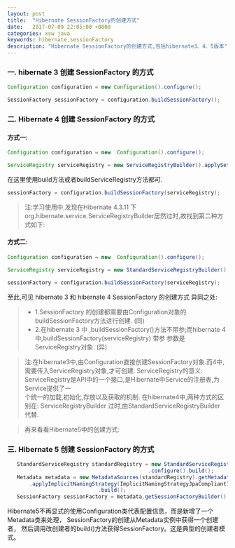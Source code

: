 ```yaml
---
layout: post
title:  "Hibernate SessionFactory的创建方式"
date:   2017-07-09 22:05:00 +0800
categories: xsw java
keywords: hibernate,sessionFactory
description: "Hibernate SessionFactory的创建方式,包括hibernate3、4、5版本"
---
```

### 一. hibernate 3 创建 SessionFactory 的方式
```java    
Configuration configuration = new Configuration().configure();

SessionFactory sessionFactory = configuration.buildSessionFactory();
```
### 二. Hibernate 4 创建 SessionFactory 的方式

#### 方式一:
```java
Configuration configuration = new  Configuration().configure();

ServiceRegistry serviceRegistry = new ServiceRegistryBuilder().applySettings(configuration.getProperties()).build();   
```
在这里使用build方法或者buildServiceRegistry方法都可.
```java
sessionFactory = configuration.buildSessionFactory(serviceRegistry);
```
> 注:学习使用中,发现在Hibernate 4.3.11 下 org.hibernate.service.ServiceRegistryBuilder居然过时,故找到第二种方式如下:

#### 方式二:
```java
Configuration configuration = new  Configuration().configure();

ServiceRegistry serviceRegistry = new StandardServiceRegistryBuilder().applySettings(configuration.getProperties()).build();

sessionFactory = configuration.buildSessionFactory(serviceRegistry);
```
至此,可见 hibernate 3 和 hibernate 4 SessionFactory 的创建方式 异同之处:
> *  1.SessionFactory 的创建都需要由Configuration对象的buildSessionFactory方法进行创建.  (同)
> *  2.在hibernate 3 中 ,buildSessionFactory()方法不带参;而hibernate 4 中,buildSessionFactory(serviceRegistry) 带参 参数是 ServiceRegistry对象. (异)

> 注:在hibernate3中,由Configuration直接创建SessionFactory对象.而4中,需要传入ServiceRegistry对象,才可创建.
   ServiceRegistry的意义: ServiceRegistry是API中的一个接口,是Hibernate中Service的注册表,为Service提供了一  
   个统一的加载,初始化,存放以及获取的机制.
   在hibernate4中,两种方式的区别在: ServiceRegistryBuilder 过时,由StandardServiceRegistryBuilder 代替.

> 再来看看Hibernate5中的创建方式:

### 三. Hibernate 5 创建 SessionFactory 的方式
```java
   StandardServiceRegistry standardRegistry = new StandardServiceRegistryBuilder()
                                             .configure().build();
   Metadata metadata = new MetadataSources(standardRegistry).getMetadataBuilder()
       .applyImplicitNamingStrategy(ImplicitNamingStrategyJpaCompliantImpl.INSTANCE)                                                       
                             .build();
   SessionFactory sessionFactory = metadata.getSessionFactoryBuilder().build();
```
   Hibernate5不再显式的使用Configuration类代表配置信息，而是新增了一个Metadata类来处理，
   SessionFactory的创建从Metadata实例中获得一个创建者，
   然后调用改创建者的build()方法获得SessionFactory。这是典型的创建者模式。
  


